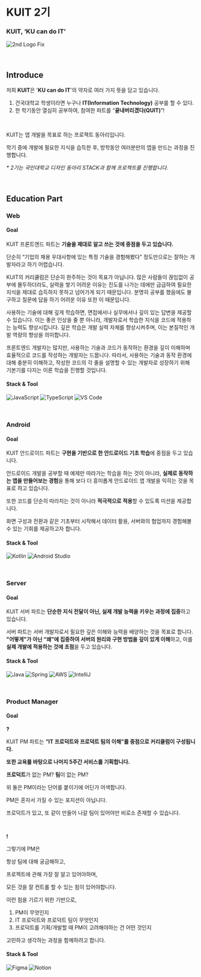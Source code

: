 # KUIT 2기
### KUIT, ‘KU can do IT’
<!--
<a href="/"><img src="https://img.shields.io/badge/website-kuit-AC58FA?style=for-the-badge"/></a>

위 배지를 통해 웹사이트에 방문하면 KUIT에 대한 다양한 정보를 접할 수 있습니다!
-->
![2nd Logo Fix](https://github.com/KUIT-2/.github/assets/96233738/b815be5f-33c6-4a3b-994b-3c436d5f9cd4)

<br>

## Introduce
저희 **KUIT**은 '**KU can do IT**'의 약자로 여러 가지 뜻을 담고 있습니다.
   1. 건국대학교 학생이라면 누구나 **IT(Information Technology)** 공부를 할 수 있다.
   2. 한 학기동안 열심히 공부하여, 참여한 파트를 “**끝내버리겠다(QUIT)**”!
<br>

KUIT는 앱 개발을 목표로 하는 프로젝트 동아리입니다.

학기 중에 개발에 필요한 지식을 습득한 후, 방학동안 여러분만의 앱을 만드는 과정을 진행합니다.

_* 2기는 국민대학교 디자인 동아리 STACK과 함께 프로젝트를 진행합니다._


<br>

## Education Part
### Web
#### Goal
KUIT 프론트엔드 파트는 **기술을 제대로 알고 쓰는 것에 중점을 두고 있습니다.**

단순히 “기업의 채용 우대사항에 있는 특정 기술을 경험해봤다” 정도만으로는 잘하는 개발자라고 하기 어렵습니다.

KUIT의 커리큘럼은 단순히 완주하는 것이 목표가 아닙니다. 많은 사람들이 끊임없이 공부에 몰두하더라도, 실력을 쌓기 어려운 이유는 진도를 나가는 데에만 급급하여 필요한 지식을 제대로 습득하지 못하고 넘어가게 되기 때문입니다. 분명히 공부를 했음에도 불구하고 질문에 답을 하기 어려운 이유 또한 이 때문입니다.

사용하는 기술에 대해 깊게 학습하면, 면접에서나 실무에서나 깊이 있는 답변을 제공할 수 있습니다. 이는 좋은 인상을 줄 뿐 아니라, 개발자로서 학습한 지식을 코드에 적용하는 능력도 향상시킵니다. 깊은 학습은 개발 실력 자체를 향상시켜주며, 이는 본질적인 개발 역량의 향상을 의미합니다.

프론트엔드 개발자는 많지만, 사용하는 기술과 코드가 동작하는 환경을 깊이 이해하며 효율적으로 코드를 작성하는 개발자는 드뭅니다. 따라서, 사용하는 기술과 동작 환경에 대해 충분히 이해하고, 작성한 코드의 각 줄을 설명할 수 있는 개발자로 성장하기 위해 기본기를 다지는 이론 학습을 진행할 것입니다.


#### Stack & Tool
![JavaScript](https://img.shields.io/badge/javascript-%23323330.svg?style=for-the-badge&logo=javascript&logoColor=%23F7DF1E)
![TypeScript](https://img.shields.io/badge/typescript-%23007ACC.svg?style=for-the-badge&logo=typescript&logoColor=white)
![VS Code](https://img.shields.io/badge/VS%20Code-0078d7.svg?style=for-the-badge&logo=visual-studio-code&logoColor=white)

<br>

### Android
#### Goal
KUIT 안드로이드 파트는 **구현을 기반으로 한 안드로이드 기초 학습**에 중점을 두고 있습니다.

안드로이드 개발을 공부할 때 예제만 따라가는 학습을 하는 것이 아니라,
**실제로 동작하는 앱을 만들어보는 경험**을 통해 보다 더 흥미롭게 안드로이드 앱 개발을 익히는 것을 목표로 하고 있습니다.

또한 코드를 단순히 따라치는 것이 아니라 **적극적으로 적용**할 수 있도록 미션을 제공합니다.

화면 구성과 전환과 같은 기초부터 시작해서 데이터 활용, 서버와의 협업까지 경험해볼 수 있는 기회를 제공하고자 합니다.

#### Stack & Tool
![Kotlin](https://img.shields.io/badge/kotlin-%237F52FF.svg?style=for-the-badge&logo=kotlin&logoColor=white)
![Android Studio](https://img.shields.io/badge/Android%20Studio-3DDC84.svg?style=for-the-badge&logo=android-studio&logoColor=white)

<br>

### Server
#### Goal
KUIT 서버 파트는 **단순한 지식 전달이 아닌, 실제 개발 능력을 키우는 과정에 집중**하고 있습니다.

서버 파트는 서버 개발자로서 필요한 깊은 이해와 능력을 배양하는 것을 목표로 합니다. **"어떻게"가 아닌 “왜”에 집중하여 서버의 원리와 구현 방법을 깊이 있게 이해**하고, 이를 **실제 개발에 적용하는 것에 초점**을 두고 있습니다.

#### Stack & Tool
![Java](https://img.shields.io/badge/java-%23ED8B00.svg?style=for-the-badge&logo=openjdk&logoColor=white)
![Spring](https://img.shields.io/badge/spring-%236DB33F.svg?style=for-the-badge&logo=spring&logoColor=white)
![AWS](https://img.shields.io/badge/AWS-%23FE642E.svg?style=for-the-badge&logo=amazon-aws&logoColor=white)
![IntelliJ](https://img.shields.io/badge/IntelliJ-000000.svg?style=for-the-badge&logo=intellij-idea&logoColor=white)

<br>

### Product Manager
#### Goal

**?**

KUIT PM 파트는 **”IT 프로덕트와 프로덕트 팀의 이해”를 중점으로 커리큘럼이 구성됩니다.**

**또한 교육를 바탕으로 나머지 5주간 서비스를 기획합니다.**

**프로덕트**가 없는 PM? **팀**이 없는 PM?

위 둘은 PM이라는 단어를 붙이기에 어딘가 어색합니다.

PM은 혼자서 가질 수 있는 포지션이 아닙니다.

프로덕트가 있고, 또 같이 만들어 나갈 팀이 있어야만 비로소 존재할 수 있습니다.

<br>

**!**

그렇기에 PM은

항상 팀에 대해 궁금해하고,

프로젝트에 관해 가장 잘 알고 있어야하며,

모든 것을 잘 컨트롤 할 수 있는 힘이 있어야합니다.

이런 힘을 기르기 위한 기반으로, 

1. PM이 무엇인지
2. IT 프로덕트와 프로덕트 팀이 무엇인지
3. 프로덕트를 기획/개발할 때 PM이 고려해야하는 건 어떤 것인지

고민하고 생각하는 과정을 함께하려고 합니다.


#### Stack & Tool
![Figma](https://img.shields.io/badge/figma-%23F24E1E.svg?style=for-the-badge&logo=figma&logoColor=white)
![Notion](https://img.shields.io/badge/Notion-%23000000.svg?style=for-the-badge&logo=notion&logoColor=white)



<!--

<br><br>

---

## Team Project
러프한 팀 프로젝트 관련 소개

<br>


### iOS
#### Goal
iOS 파트의 목표

#### Stack 
![Swift](https://img.shields.io/badge/swift-F54A2A?style=for-the-badge&logo=swift&logoColor=white)
#### Tool
![Xcode](https://img.shields.io/badge/Xcode-007ACC?style=for-the-badge&logo=Xcode&logoColor=white)

-->
